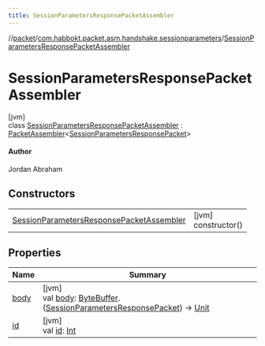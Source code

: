 ```yaml
---
title: SessionParametersResponsePacketAssembler
---
```

//[packet](../../../index.html)/[com.habbokt.packet.asm.handshake.sessionparameters](../index.html)/[SessionParametersResponsePacketAssembler](index.html)



# SessionParametersResponsePacketAssembler



[jvm]\
class [SessionParametersResponsePacketAssembler](index.html) : [PacketAssembler](../../../../api/api/com.habbokt.api.packet/-packet-assembler/index.html)&lt;[SessionParametersResponsePacket](../-session-parameters-response-packet/index.html)&gt; 

#### Author



Jordan Abraham



## Constructors


| | |
|---|---|
| [SessionParametersResponsePacketAssembler](-session-parameters-response-packet-assembler.html) | [jvm]<br>constructor() |


## Properties


| Name | Summary |
|---|---|
| [body](../../com.habbokt.packet.asm.room.users/-users-packet-assembler/index.html#834990349%2FProperties%2F-1665284158) | [jvm]<br>val [body](../../com.habbokt.packet.asm.room.users/-users-packet-assembler/index.html#834990349%2FProperties%2F-1665284158): [ByteBuffer](https://docs.oracle.com/javase/8/docs/api/java/nio/ByteBuffer.html).([SessionParametersResponsePacket](../-session-parameters-response-packet/index.html)) -&gt; [Unit](https://kotlinlang.org/api/latest/jvm/stdlib/kotlin/-unit/index.html) |
| [id](../../com.habbokt.packet.asm.room.users/-users-packet-assembler/index.html#-1919005644%2FProperties%2F-1665284158) | [jvm]<br>val [id](../../com.habbokt.packet.asm.room.users/-users-packet-assembler/index.html#-1919005644%2FProperties%2F-1665284158): [Int](https://kotlinlang.org/api/latest/jvm/stdlib/kotlin/-int/index.html) |

